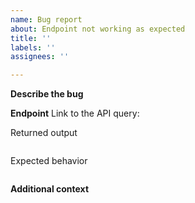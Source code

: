```yaml
---
name: Bug report
about: Endpoint not working as expected
title: ''
labels: ''
assignees: ''

---
```


**Describe the bug**
<!---A clear and concise description of what the bug is.-->

**Endpoint**
Link to the API query: 

Returned output 
```

```

Expected behavior
```

```

**Additional context**
<!---A clear and concise description of what the bug is.-->
